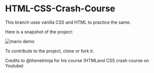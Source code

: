 # HTML-CSS-Crash-Course
This branch uses vanilla CSS and HTML to practice the same.


Here is a snapshot of the project:

<img src='../img/mario.png' alt='mario demo'>

To contribute to the project, clone or fork it.

Credits to @thenetninja for his course (HTMLand CSS crash course on Youtube)
